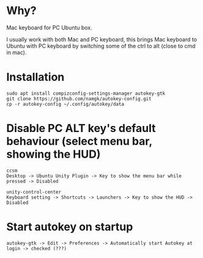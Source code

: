 # Why?

Mac keyboard for PC Ubuntu box.

I usually work with both Mac and PC keyboard, this brings Mac keyboard to Ubuntu with PC keyboard by switching some of the ctrl to alt (close to cmd in mac).

# Installation

    sudo apt install compizconfig-settings-manager autokey-gtk
    git clone https://github.com/namgk/autokey-config.git
    cp -r autokey-config ~/.config/autokey/data
    
# Disable PC ALT key's default behaviour (select menu bar, showing the HUD)

    ccsm
    Desktop -> Ubuntu Unity Plugin -> Key to show the menu bar while pressed -> Disabled
    
    unity-control-center
    Keyboard setting -> Shortcuts -> Launchers -> Key to show the HUD -> Disabled
    
# Start autokey on startup

    autokey-gtk -> Edit -> Preferences -> Automatically start Autokey at login -> checked (???)
    
    



